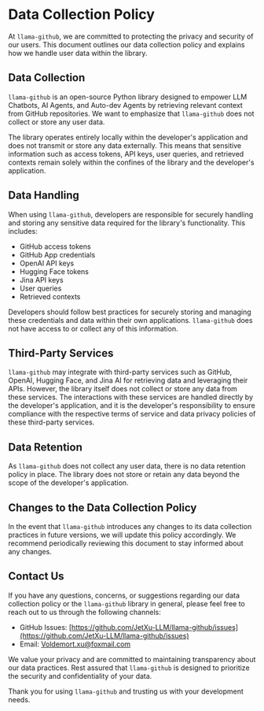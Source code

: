 # Data Collection Policy

At `llama-github`, we are committed to protecting the privacy and security of our users. This document outlines our data collection policy and explains how we handle user data within the library.

## Data Collection

`llama-github` is an open-source Python library designed to empower LLM Chatbots, AI Agents, and Auto-dev Agents by retrieving relevant context from GitHub repositories. We want to emphasize that `llama-github` does not collect or store any user data.

The library operates entirely locally within the developer's application and does not transmit or store any data externally. This means that sensitive information such as access tokens, API keys, user queries, and retrieved contexts remain solely within the confines of the library and the developer's application.

## Data Handling

When using `llama-github`, developers are responsible for securely handling and storing any sensitive data required for the library's functionality. This includes:

- GitHub access tokens
- GitHub App credentials
- OpenAI API keys
- Hugging Face tokens
- Jina API keys
- User queries
- Retrieved contexts

Developers should follow best practices for securely storing and managing these credentials and data within their own applications. `llama-github` does not have access to or collect any of this information.

## Third-Party Services

`llama-github` may integrate with third-party services such as GitHub, OpenAI, Hugging Face, and Jina AI for retrieving data and leveraging their APIs. However, the library itself does not collect or store any data from these services. The interactions with these services are handled directly by the developer's application, and it is the developer's responsibility to ensure compliance with the respective terms of service and data privacy policies of these third-party services.

## Data Retention

As `llama-github` does not collect any user data, there is no data retention policy in place. The library does not store or retain any data beyond the scope of the developer's application.

## Changes to the Data Collection Policy

In the event that `llama-github` introduces any changes to its data collection practices in future versions, we will update this policy accordingly. We recommend periodically reviewing this document to stay informed about any changes.

## Contact Us

If you have any questions, concerns, or suggestions regarding our data collection policy or the `llama-github` library in general, please feel free to reach out to us through the following channels:

- GitHub Issues: [https://github.com/JetXu-LLM/llama-github/issues](https://github.com/JetXu-LLM/llama-github/issues)
- Email: [Voldemort.xu@foxmail.com](mailto:Voldemort.xu@foxmail.com)

We value your privacy and are committed to maintaining transparency about our data practices. Rest assured that `llama-github` is designed to prioritize the security and confidentiality of your data.

Thank you for using `llama-github` and trusting us with your development needs.